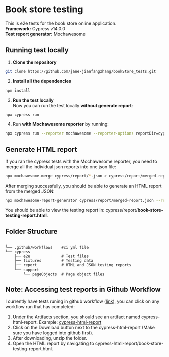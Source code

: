 # Book store testing
This is e2e tests for the book store online application.  
**Framework:** Cypress v14.0.0  
**Test report generator:** Mochawesome

## Running test locally
1. **Clone the repository** 
```bash
git clone https://github.com/jane-jianfangzhang/bookStore_tests.git  
```
2. **Install all the dependencies**
```bash
npm install
```
3. **Run the test locally**  
Now you can run the test locally **without generate report**:  
```bash
npx cypress run
```
4. Run **with Mochawesome reporter** by running: 
 ```bash
npx cypress run --reporter mochawesome --reporter-options reportDir=cypress/report,overwrite=false,html=false,json=true
```  
## Generate HTML report
If you ran the cypress tests with the Mochawesome reporter, you need to merge all the individual json reports into one json file:
```bash
npx mochawesome-merge cypress/report/*.json > cypress/report/merged-report.json
```  
After merging successfully, you should be able to generate an HTML report from the merged JSON:
```bash
npx mochawesome-report-generator cypress/report/merged-report.json --reportDir cypress/report --reportFilename book-store-testing-report 
```
You should be able to view the testing report in: cypress/report/**book-store-testing-report.html**.

## Folder Structure  
```
.
└── .github/workflows    #ci yml file
└── cypress
    ├── e2e              # Test files
    ├── fixtures         # Testing data
    ├── report           # HTML and JSON testing reports
    └── support
        └── pageObjects  # Page object files
```
## Note: Accessing test reports in Github Workflow  

I currently have tests runing in github workflow ([link](https://github.com/jane-jianfangzhang/bookStore_tests/actions)), you can click on any workflow run that has completed:  
1. Under the Artifacts section, you should see an artifact named cypress-html-report. Example: [cypress-html-report](https://github.com/jane-jianfangzhang/bookStore_tests/actions/runs/12965576067) 
2. Click on the Download button next to the cypress-html-report (Make sure you have logged into github first).
3. After downloading, unzip the folder. 
4. Open the HTML report by navigating to cypress-html-report/book-store-testing-report.html.  

